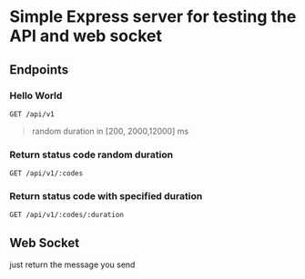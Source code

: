 # Simple Express server for testing the API and web socket

## Endpoints

### Hello World

`GET /api/v1`
> random duration in [200, 2000,12000] ms

### Return status code random duration

`GET /api/v1/:codes`

### Return status code with specified duration

`GET /api/v1/:codes/:duration`

## Web Socket

just return the message you send
